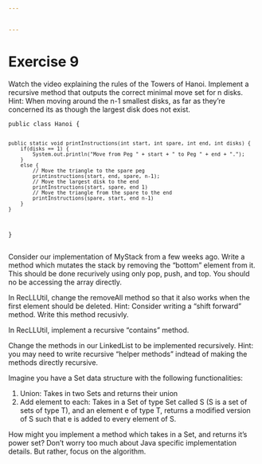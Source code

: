 ```yaml
---


---
```


<h1 id="exercise-9">Exercise 9</h1>
<p>Watch the video explaining the rules of the Towers of Hanoi. Implement a recursive method that outputs the correct minimal move set for n disks. Hint: When moving around the n-1 smallest disks, as far as they’re concerned its as though the largest disk does not exist.</p>
<pre><code>public class Hanoi {
	
	public static void printInstructions(int start, int spare, int end, int disks) {
		if(disks == 1) {
			System.out.println("Move from Peg " + start + " to Peg " + end + ".");
		}
		else {
			// Move the triangle to the spare peg
			printinstructions(start, end, spare, n-1);
			// Move the largest disk to the end
			printInstructions(start, spare, end 1)
			// Move the triangle from the spare to the end
			printInstructions(spare, start, end n-1)
		}
	}
}
</code></pre>
<p>Consider our implementation of MyStack from a few weeks ago. Write a method which mutates the stack by removing the “bottom” element from it. This should be done recurively using only pop, push, and top. You should no be accessing the array directly.</p>
<p>In RecLLUtil, change the removeAll method so that it also works when the first element should be deleted. Hint: Consider writing a “shift forward” method. Write this method recusivly.</p>
<p>In RecLLUtil, implement a recursive “contains” method.</p>
<p>Change the methods in our LinkedList to be implemented recursively. Hint: you may need to write recursive “helper methods” indtead of making the methods directly recursive.</p>
<p>Imagine you have a Set data structure with the following functionalities:</p>
<ol>
<li>Union: Takes in two Sets and returns their union</li>
<li>Add element to each: Takes in a Set of type Set called S (S is a set of sets of type T), and an element e of type T, returns a modified version of S such that e is added to every element of S.</li>
</ol>
<p>How might you implement a method which takes in a Set, and returns it’s power set? Don’t worry too much about Java specific implementation details. But rather, focus on the algorithm.</p>

